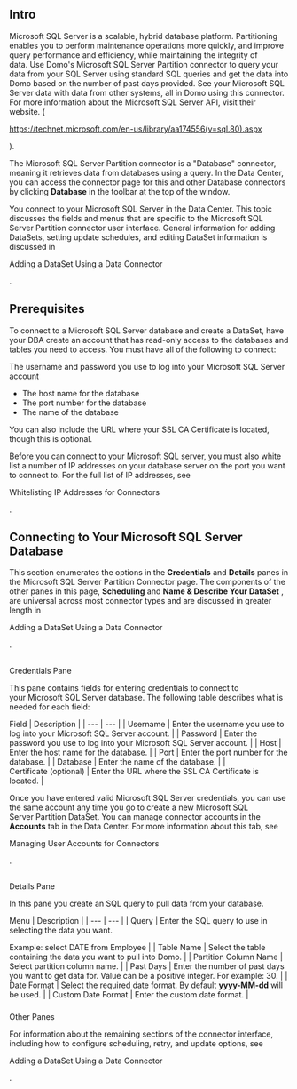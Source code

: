 

Intro
-------

Microsoft SQL Server is a scalable, hybrid database platform. Partitioning enables you to perform maintenance operations more quickly, and improve query performance and efficiency, while maintaining the integrity of data. Use Domo's Microsoft SQL Server Partition connector to query your data from your SQL Server using standard SQL queries and get the data into Domo based on the number of past days provided. See your Microsoft SQL Server data with data from other systems, all in Domo using this connector. For more information about the Microsoft SQL Server API, visit their website. (

https://technet.microsoft.com/en-us/library/aa174556(v=sql.80).aspx

).


 The Microsoft SQL Server Partition connector is a "Database" connector, meaning it retrieves data from databases using a query. In the Data Center, you can access the connector page for this and other Database connectors by clicking
 ********Database********
 in the toolbar at the top of the window.


 You connect to your Microsoft SQL Server in the Data Center. This topic discusses the fields and menus that are specific to the Microsoft SQL Server Partition connector user interface. General information for adding DataSets, setting update schedules, and editing DataSet information is discussed in

Adding a DataSet Using a Data Connector

.


 Prerequisites
---------------

To connect to a Microsoft SQL Server database and create a DataSet, have your DBA create an account that has read-only access to the databases and tables you need to access. You must have all of the following to connect:

 The username and password you use to log into your Microsoft SQL Server account
* The host name for the database
* The port number for the database
* The name of the database

You can also include the URL where your SSL CA Certificate is located, though this is optional.


 Before you can connect to your Microsoft SQL server, you must also white list a number of IP addresses on your database server on the port you want to connect to. For the full list of IP addresses, see

Whitelisting IP Addresses for Connectors

.


 Connecting to Your Microsoft SQL Server Database
--------------------------------------------------

This section enumerates the options in the
 ****Credentials****
 and
 ****Details****
 panes in the Microsoft SQL Server Partition Connector page. The components of the other panes in this page,
 ****Scheduling****
 and
 ****Name & Describe Your DataSet****
 , are universal across most connector types and are discussed in greater length in

Adding a DataSet Using a Data Connector

.

##
 Credentials Pane

This pane contains fields for entering credentials to connect to your Microsoft SQL Server database. The following table describes what is needed for each field:


 Field
  |
 Description
  |
| --- | --- |
|
 Username
  |
 Enter the username you use to log into your Microsoft SQL Server account.
  |
|
 Password
  |
 Enter the password you use to log into your Microsoft SQL Server account.
  |
|
 Host
  |
 Enter the host name for the database.
  |
|
 Port
  |
 Enter the port number for the database.
  |
|
 Database
  |
 Enter the name of the database.
  |
|
 Certificate (optional)
  |
 Enter the URL where the SSL CA Certificate is located.
  |

Once you have entered valid Microsoft SQL Server credentials, you can use the same account any time you go to create a new Microsoft SQL Server Partition DataSet. You can manage connector accounts in the
 ****Accounts****
 tab in the Data Center. For more information about this tab, see

Managing User Accounts for Connectors

.

##
 Details Pane

In this pane you create an SQL query to pull data from your database.


 Menu
  |
 Description
  |
| --- | --- |
|
 Query
  |
 Enter the SQL query to use in selecting the data you want.


 Example: select DATE from Employee
  |
|
 Table Name
  |
 Select the table containing the data you want to pull into Domo.
  |
|
 Partition Column Name
  |
 Select partition column name.
  |
|
 Past Days
  |
 Enter the number of past days you want to get data for. Value can be a positive integer. For example: 30.
  |
|
 Date Format
  |
 Select the required date format. By default
 ********************************yyyy-MM-dd********************************
 will be used.
  |
|
 Custom Date Format
  |
 Enter the custom date format.
  |


###
 Other Panes

For information about the remaining sections of the connector interface, including how to configure scheduling, retry, and update options, see

Adding a DataSet Using a Data Connector

.

